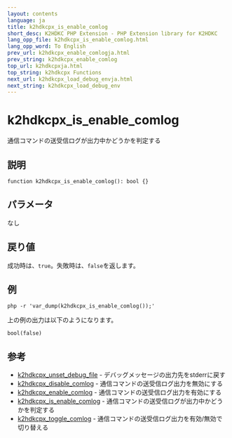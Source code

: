 ```yaml
---
layout: contents
language: ja
title: k2hdkcpx_is_enable_comlog
short_desc: K2HDKC PHP Extension - PHP Extension library for K2HDKC
lang_opp_file: k2hdkcpx_is_enable_comlog.html
lang_opp_word: To English
prev_url: k2hdkcpx_enable_comlogja.html
prev_string: k2hdkcpx_enable_comlog
top_url: k2hdkcpxja.html
top_string: k2hdkcpx Functions
next_url: k2hdkcpx_load_debug_envja.html
next_string: k2hdkcpx_load_debug_env
---
```


# k2hdkcpx_is_enable_comlog
通信コマンドの送受信ログが出力中かどうかを判定する

## 説明

```
function k2hdkcpx_is_enable_comlog(): bool {}
```


## パラメータ
なし

## 戻り値
成功時は、`true`。失敗時は、`false`を返します。

## 例

```
php -r 'var_dump(k2hdkcpx_is_enable_comlog());'
```

上の例の出力は以下のようになります。

```
bool(false)
```


## 参考
- [k2hdkcpx_unset_debug_file](k2hdkcpx_unset_debug_fileja.html) - デバッグメッセージの出力先をstderrに戻す
- [k2hdkcpx_disable_comlog](k2hdkcpx_disable_comlogja.html) - 通信コマンドの送受信ログ出力を無効にする
- [k2hdkcpx_enable_comlog](k2hdkcpx_enable_comlogja.html) - 通信コマンドの送受信ログ出力を有効にする
- [k2hdkcpx_is_enable_comlog](k2hdkcpx_is_enable_comlogja.html) - 通信コマンドの送受信ログが出力中かどうかを判定する
- [k2hdkcpx_toggle_comlog](k2hdkcpx_toggle_comlogja.html) - 通信コマンドの送受信ログ出力を有効/無効で切り替える

